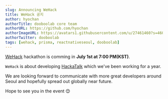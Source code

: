 ```yaml
---
slug: Announcing WeHack
title: WeHack 공지
author: hyochan
authorTitle: dooboolab core team
authorURL: https://github.com/hyochan
authorImageURL: https://avatars1.githubusercontent.com/u/27461460?s=460&u=b5860875e26d33fd70fd210f4ea74f81cdf9d99b&v=4
authorTwitter: dooboolab
tags: [wehack, prisma, reactnativeseoul, dooboolab]
---
```


[WeHack](https://wehack.dev) hackathon is comming in **July 1st at 7:00 PM(KST)**.

`WeHack` is about developing [HackaTalk](http://github.com/dooboolab/hackatalk) which we've been working for a year.

We are looking forward to communicate with more great developers around Seoul and hopefully spread out globally near future.

Hope to see you in the event :blush:
